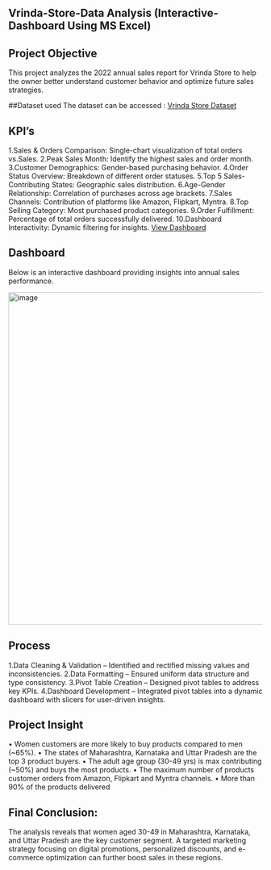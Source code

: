 ## Vrinda-Store-Data Analysis (Interactive-Dashboard Using MS Excel)

## Project Objective
This project analyzes the 2022 annual sales report for Vrinda Store to help the owner better understand customer behavior and optimize future sales strategies.

##Dataset used
The dataset can be accessed : <a href="https://github.com/Jini812/Excel-Interactive-Dashboard/blob/main/Vrinda%20Store%20Raw%20Data.xlsx">Vrinda Store Dataset</a>

## KPI’s
1.Sales & Orders Comparison: Single-chart visualization of total orders vs.Sales.
2.Peak Sales Month: Identify the highest sales and order month.
3.Customer Demographics: Gender-based purchasing behavior.
4.Order Status Overview: Breakdown of different order statuses.
5.Top 5 Sales-Contributing States: Geographic sales distribution.
6.Age-Gender Relationship: Correlation of purchases across age brackets.
7.Sales Channels: Contribution of platforms like Amazon, Flipkart, Myntra.
8.Top Selling Category: Most purchased product categories.
9.Order Fulfillment: Percentage of total orders successfully delivered.
10.Dashboard Interactivity: Dynamic filtering for insights.
<a href="https://github.com/Jini812/Excel-Interactive-Dashboard/blob/main/Vrinda%20Store%20Data%20Analysis.xlsx">View Dashboard</a>

## Dashboard
Below is an interactive dashboard providing insights into annual sales performance.

<img width="659" alt="image" src="https://github.com/user-attachments/assets/1bed465e-a154-4725-93ee-7eb4d3cc50b7" />


## Process
1.Data Cleaning & Validation – Identified and rectified missing values and inconsistencies.
2.Data Formatting – Ensured uniform data structure and type consistency.
3.Pivot Table Creation – Designed pivot tables to address key KPIs.
4.Dashboard Development – Integrated pivot tables into a dynamic dashboard with slicers for user-driven insights.


## Project Insight
•	Women customers are more likely to buy products compared to men (~65%).
•	The states of Maharashtra, Karnataka and Uttar Pradesh are the top 3 product buyers.
•	The adult age group (30-49 yrs) is max contributing (~50%) and buys the most products.
•	The maximum number of products customer orders from Amazon, Flipkart and Myntra channels.
•	More than 90% of the products delivered

## Final Conclusion:
The analysis reveals that women aged 30-49 in Maharashtra, Karnataka, and Uttar Pradesh are the key customer segment. A targeted marketing strategy focusing on digital promotions, personalized discounts, and e-commerce optimization can further boost sales in these regions. 

